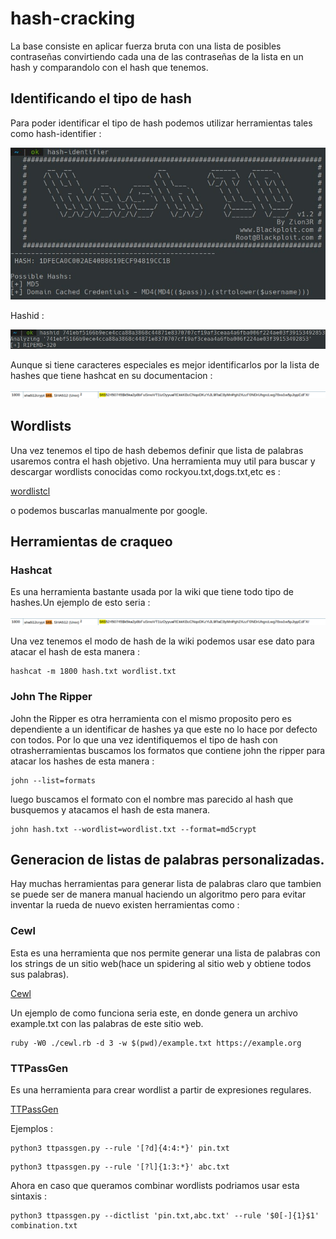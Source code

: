 # hash-cracking

  La base consiste en aplicar fuerza bruta con una lista 
  de posibles contraseñas convirtiendo cada una de las 
  contraseñas de la lista en un hash y comparandolo con el 
  hash que tenemos.

## Identificando el tipo de hash
  Para poder identificar el tipo de hash 
  podemos utilizar herramientas tales como 
  hash-identifier :
 
![hashidentifier](images/hashident.jpg)
  
  Hashid :

![hashid](images/hashid.jpg)

  Aunque si tiene caracteres especiales es mejor 
  identificarlos por la lista de hashes que tiene 
  hashcat en su documentacion :

![hashcat](images/hashcatvar.jpg)

## Wordlists 

Una vez tenemos el tipo de hash debemos definir que lista
de palabras usaremos contra el hash objetivo.
Una herramienta muy util para buscar y descargar wordlists
conocidas como rockyou.txt,dogs.txt,etc es : 

[wordlistcl](https://github.com/BlackArch/wordlistctl)

o podemos buscarlas manualmente por google.

## Herramientas de craqueo

### Hashcat 
  Es una herramienta bastante usada por la wiki que tiene todo 
  tipo de hashes.Un ejemplo de esto seria :

![hashcatt](images/hashcatvar.jpg)

Una vez tenemos el modo de hash de la wiki podemos usar ese dato para atacar el
hash de esta manera :

```
hashcat -m 1800 hash.txt wordlist.txt
```

### John The Ripper

John the Ripper es otra herramienta con el mismo proposito 
pero es dependiente a un identificar de hashes ya que este no lo hace por
defecto con todos.
Por lo que una vez identifiquemos el tipo de hash con otrasherramientas
buscamos los formatos que contiene john the ripper para atacar los hashes de
esta manera :

```
john --list=formats
```
luego buscamos el formato con el nombre mas parecido al hash que busquemos
y atacamos el hash de esta manera.

```
john hash.txt --wordlist=wordlist.txt --format=md5crypt
```

## Generacion de listas de palabras personalizadas.

Hay muchas herramientas para generar lista de palabras claro que tambien 
se puede ser de manera manual haciendo un algoritmo pero para evitar 
inventar la rueda de nuevo existen herramientas como :


### Cewl
Esta es una herramienta que nos permite generar una lista de palabras 
con los strings de un sitio web(hace un spidering al sitio web y obtiene
todos sus palabras).

[Cewl](https://github.com/digininja/CeWL)

Un ejemplo de como funciona seria este, en donde genera un archivo example.txt
con las palabras de este sitio web.
```
ruby -W0 ./cewl.rb -d 3 -w $(pwd)/example.txt https://example.org
```

### TTPassGen

Es una herramienta para crear wordlist a partir de expresiones regulares.

[TTPassGen](https://github.com/tp7309/TTPassGen)

Ejemplos :

```
python3 ttpassgen.py --rule '[?d]{4:4:*}' pin.txt
```

```
python3 ttpassgen.py --rule '[?l]{1:3:*}' abc.txt
```

Ahora en caso que queramos combinar wordlists podriamos usar esta sintaxis :


```
python3 ttpassgen.py --dictlist 'pin.txt,abc.txt' --rule '$0[-]{1}$1' combination.txt
```



